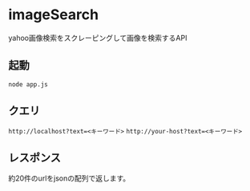 # imageSearch
yahoo画像検索をスクレーピングして画像を検索するAPI

## 起動
```
node app.js
```

## クエリ
`http://localhost?text=<キーワード>`
`http://your-host?text=<キーワード>`

## レスポンス
約20件のurlをjsonの配列で返します。
